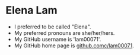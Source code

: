 # Elena Lam

* I preferred to be called "Elena". 
* My preferred pronouns are she/her/hers.
* My GitHub username is 'lam00071'.
* My GitHub home page is [github.comc/lam00071](https://github.com/lam00071).
